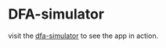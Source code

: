 # DFA-simulator

visit the [dfa-simulator](https://dfa-simulator-delta.vercel.app/) to see the app in action.

